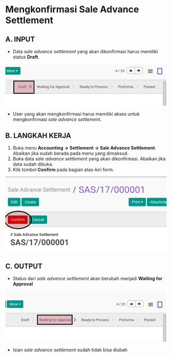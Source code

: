# Mengkonfirmasi Sale Advance Settlement

## A. INPUT

* Data *sale advance settlement* yang akan dikonfirmasi harus memiliki status **Draft**.

![](../../img/sale-advance-settlement/status-draft.png)

* User yang akan mengkonfirmasi harus memiliki akses untuk mengkonfirmasi *sale advance settlement*.

## B. LANGKAH KERJA

1. Buka menu **Accounting -> Settlement -> Sale Advance Settlement**. Abaikan jika sudah berada pada menu yang dimaksud.
2. Buka data *sale advance settlement* yang akan dikonfirmasi. Abaikan jika data sudah dibuka.
3. Klik tombol **Confirm** pada bagian atas-kiri form.

![](../../img/sale-advance-settlement/tombol-confirm.png)

## C. OUTPUT

* Status dari *sale advance settlement* akan berubah menjadi **Waiting for Approval**

![](../../img/sale-advance-settlement/status-waiting-for-approval.png)

* Isian *sale advance settlement* sudah tidak bisa diubah
